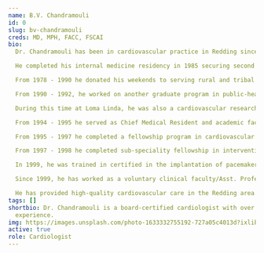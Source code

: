 ```yaml
---
name: B.V. Chandramouli
id: 0
slug: bv-chandramouli
creds: MD, MPH, FACC, FSCAI
bio: 
  Dr. Chandramouli has been in cardiovascular practice in Redding since 1998. He was awarded the National Merit Scholarship during his college years. He graduated from the prestigious Bangalore Medical College in South India in 1982 as a top 10 graduate. 

  He completed his internal medicine residency in 1985 securing second rank in his class. He worked as medical officer/internist in National Institute of Mental Health and Neurosciences from 1985 - 1990.

  From 1978 - 1990 he donated his weekends to serving rural and tribal communities in South India, which lacked medical access.

  From 1990 - 1992, he worked on another graduate program in public-health (MP) at the prestigious Loma Linda University in Southern California. At this time his focus of interest was the value of the vegetarian diet in prevention and treatment of chronic diseases and cardiovascular diseases.

  During this time at Loma Linda, he was also a cardiovascular research fellow and published several research papers. These endeavors deepened his desire to specialize in clinical cardiovascular medicine in the United States. Thus, he enrolled in the internal medicine residency program at Loma Linda University, which he completed with distinction.

  From 1994 - 1995 he served as Chief Medical Resident and academic faculty at Loma Linda University where he enjoyed teaching junior doctors and medical students about taking care of patients.

  From 1995 - 1997 he completed a fellowship program in cardiovascular medicine at Albert Einstein Medical Center in Philadelphia.

  From 1997 - 1998 he completed sub-speciality fellowship in interventional cardiology at Albert Einstein. Here, he received extensive training in performing complex cardiovascular procedures using percutaneous techniques.

  In 1999, he was trained in certified in the implantation of pacemakers and defibrillators. 

  Since 1999, he has worked as a voluntary clinical faculty/Asst. Professor at University of California, Davis. He was awarded teacher of the year in 2017.

  He has provided high-quality cardiovascular care in the Redding area for almost three decades.
tags: []
shortbio: Dr. Chandramouli is a board-certified cardiologist with over 44 years
  experience.
img: https://images.unsplash.com/photo-1633332755192-727a05c4013d?ixlib=rb-1.2.1&ixid=MnwxMjA3fDB8MHxwaG90by1wYWdlfHx8fGVufDB8fHx8&auto=format&fit=crop&w=1760&q=80
active: true
role: Cardiologist
---
```

